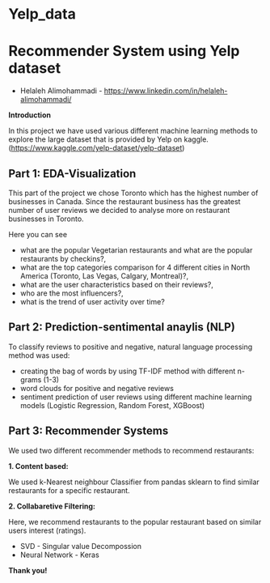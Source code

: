 # Yelp_data
# Recommender System using Yelp dataset

   - Helaleh Alimohammadi - https://www.linkedin.com/in/helaleh-alimohammadi/

**Introduction**

   In this project we have used various different machine learning methods to explore the large dataset that is provided by Yelp on kaggle. (https://www.kaggle.com/yelp-dataset/yelp-dataset)


## Part 1: EDA-Visualization

   This part of the project we chose Toronto which has the highest number of businesses in Canada. Since the restaurant business has the greatest number of user reviews we decided to analyse more on restaurant businesses in Toronto.

Here you can see

   * what are the popular Vegetarian restaurants and what are the popular restaurants by checkins?,
   * what are the top categories comparison for 4 different cities in North America (Toronto, Las Vegas, Calgary, Montreal)?,
   * what are the user characteristics based on their reviews?,
   * who are the most influencers?,
   * what is the trend of user activity over time?

## Part 2: Prediction-sentimental anaylis (NLP)

   To classify reviews to positive and negative, natural language processing method was used:
   
   * creating the bag of words by using TF-IDF method with different n-grams (1-3)
   * word clouds for positive and negative reviews
   * sentiment prediction of user reviews using different machine learning models (Logistic Regression, Random Forest, XGBoost)

## Part 3: Recommender Systems

   We used two different recommender methods to recommend restaurants:

   **1. Content based:** 
   
   We used k-Nearest neighbour Classifier from pandas sklearn to find similar restaurants for a specific restaurant.

   **2. Collabaretive Filtering:**
   
   Here, we recommend restaurants to the popular restaurant based on similar users interest (ratings).
   
   * SVD - Singular value Decompossion
   * Neural Network - Keras

**Thank you!**
